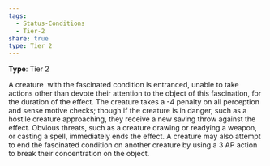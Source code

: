 ```yaml
---
tags:
  - Status-Conditions
  - Tier-2
share: true
type: Tier 2
---
```


**Type**: Tier 2

A creature  with the fascinated condition is entranced, unable to take actions other than devote their attention to the object of this fascination, for the duration of the effect. The creature takes a -4 penalty on all perception and sense motive checks; though if the creature is in danger, such as a hostile creature approaching, they receive a new saving throw against the effect. Obvious threats, such as a creature drawing or readying a weapon, or casting a spell, immediately ends the effect. A creature may also attempt to end the fascinated condition on another creature by using a 3 AP action to break their concentration on the object.